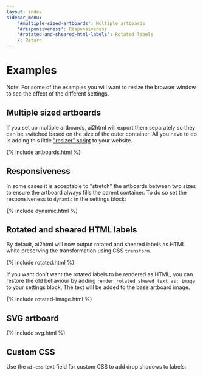 ```yaml
---
layout: index
sidebar_menu:
    '#multiple-sized-artboards': Multiple artboards
    '#responsiveness': Responsiveness
    '#rotated-and-sheared-html-labels': Rotated labels
    /: Return
---
```


# Examples

Note: For some of the examples you will want to resize the browser window to see the effect of the different settings.

## Multiple sized artboards

If you set up multiple artboards, ai2html will export them separately so they can be switched based on the  size of the outer container. All you have to do is adding this little ["resizer" script](https://gist.github.com/gka/093496b7707110178994) to your website.

{% include artboards.html %}

## Responsiveness

In some cases it is acceptable to "stretch" the artboards between two sizes to ensure the artboard always fills the parent container. To do so set the responsiveness to `dynamic` in the settings block:

{% include dynamic.html %}

## Rotated and sheared HTML labels

By default, ai2html will now output rotated and sheared labels as HTML white preserving the transformation using CSS `transform`.

{% include rotated.html %}

If you want don't want the rotated labels to be rendered as HTML, you can restore the old behaviour by adding `render_rotated_skewed_text_as: image` to your settings block. The text will be added to the base artboard image.

{% include rotated-image.html %}

## SVG artboard

{% include svg.html %}

## Custom CSS

Use the `ai-css` text field for custom CSS to add drop shadows to labels:

<style type="text/css">
    .g-artboard {
        margin-left: 0;
    }
</style>
<script type="text/javascript">
    (function() {
        // only want one resizer on the page
        if (document.documentElement.className.indexOf("g-resizer-v3-init") > -1) return;
        document.documentElement.className += " g-resizer-v3-init";
        // require IE9+
        if (!("querySelector" in document)) return;
        function resizer() {
            var elements = Array.prototype.slice.call(document.querySelectorAll(".g-artboard")),
                widthById = {};
            elements.forEach(function(el) {
                var parent = el.parentNode,
                    width = widthById[parent.id] || parent.getBoundingClientRect().width,
                    minwidth = el.getAttribute("data-min-width"),
                    maxwidth = el.getAttribute("data-max-width");
                widthById[parent.id] = width;
                if (+minwidth <= width && (+maxwidth >= width || maxwidth === null)) {
                    el.style.display = "block";
                } else {
                    el.style.display = "none";
                }
            });
            try {
                if (window.parent && window.parent.$) {
                    window.parent.$("body").trigger("resizedcontent", [window]);
                }
            } catch(e) { console.log(e); }
        }

        document.addEventListener('DOMContentLoaded', resizer);
        // feel free to replace throttle with _.throttle, if available
        window.addEventListener('resize', throttle(resizer, 200));        

        function throttle(func, wait) {
            // from underscore.js
            var _now = Date.now || function() { return new Date().getTime(); },
                context, args, result, timeout = null, previous = 0;
            var later = function() {
                previous = _now();
                timeout = null;
                result = func.apply(context, args);
                if (!timeout) context = args = null;
            };
            return function() {
                var now = _now(), remaining = wait - (now - previous);
                context = this;
                args = arguments;
                if (remaining <= 0 || remaining > wait) {
                    if (timeout) {
                        clearTimeout(timeout);
                        timeout = null;
                    }
                    previous = now;
                    result = func.apply(context, args);
                    if (!timeout) context = args = null;
                } else if (!timeout && options.trailing !== false) {
                    timeout = setTimeout(later, remaining);
                }
                return result;
            };
        }

       
    })();
</script>
